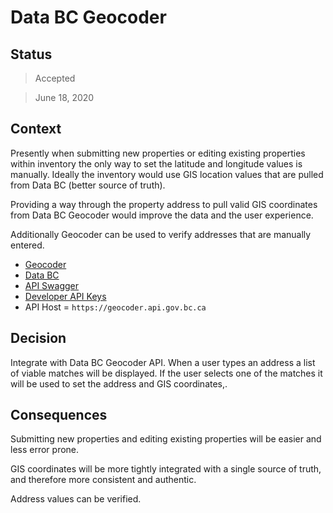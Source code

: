 # Data BC Geocoder

## Status

> Accepted

> June 18, 2020

## Context

Presently when submitting new properties or editing existing properties within inventory the only way to set the latitude and longitude values is manually.
Ideally the inventory would use GIS location values that are pulled from Data BC (better source of truth).

Providing a way through the property address to pull valid GIS coordinates from Data BC Geocoder would improve the data and the user experience.

Additionally Geocoder can be used to verify addresses that are manually entered.

- [Geocoder](https://www2.gov.bc.ca/gov/content/data/geographic-data-services/location-services/geocoder)
- [Data BC](https://catalogue.data.gov.bc.ca/dataset/bc-address-geocoder-web-service)
- [API Swagger](https://catalogue.data.gov.bc.ca/dataset/bc-address-geocoder-web-service/resource/40d6411e-ab98-4df9-a24e-67f81c45f6fa/view/1d3c42fc-53dc-4aab-ae3b-f4d056cb00e0)
- [Developer API Keys](https://github.com/bcgov/gwa/wiki/Developer-Guide#developer-api-keys)
- API Host = `https://geocoder.api.gov.bc.ca`

## Decision

Integrate with Data BC Geocoder API.
When a user types an address a list of viable matches will be displayed.
If the user selects one of the matches it will be used to set the address and GIS coordinates,.

## Consequences

Submitting new properties and editing existing properties will be easier and less error prone.

GIS coordinates will be more tightly integrated with a single source of truth, and therefore more consistent and authentic.

Address values can be verified.

